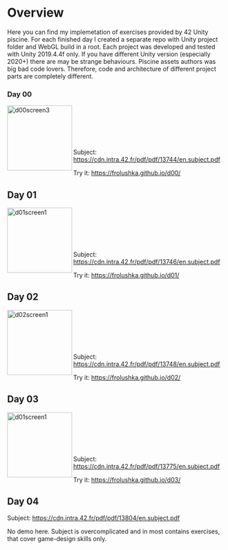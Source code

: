 # Overview
Here you can find my implemetation of exercises provided by 42 Unity piscine. For each finished day I created a separate repo with Unity project folder and WebGL build in a root. 
Each project was developed and tested with Unity 2019.4.4f only. If you have different Unity version (especially 2020+) there are may be strange behaviours.
Piscine assets authors was big bad code lovers. Therefore, code and architecture of different project parts are completely different.

### Day 00
<img align="left" alt="d00screen3" width="150px" src="https://sun9-22.userapi.com/__o2J8Q97mIB1G0PpmUsaLZPs9ceUS1GUj7azQ/0PaAJvE4fKU.jpg" />
<br /><br /><br /><br /><br />

Subject: https://cdn.intra.42.fr/pdf/pdf/13744/en.subject.pdf

Try it: https://frolushka.github.io/d00/

## Day 01
<img align="left" alt="d01screen1" width="150px" src="https://sun9-54.userapi.com/4VNJ6mYVeHnbpKDXZoEZSO9F-L6i0fFceu1khA/_BmEyMdTcDQ.jpg" />
<br /><br /><br /><br /><br />

Subject: https://cdn.intra.42.fr/pdf/pdf/13746/en.subject.pdf

Try it: https://frolushka.github.io/d01/

## Day 02
<img align="left" alt="d02screen1" width="150px" src="https://sun9-43.userapi.com/YiSKIzw3A4AMVVOIvsfCv1-5TUjXeiGGazsJog/b9wuVNdRZ4s.jpg" />
<br /><br /><br /><br /><br />

Subject: https://cdn.intra.42.fr/pdf/pdf/13748/en.subject.pdf

Try it: https://frolushka.github.io/d02/

## Day 03
<img align="left" alt="d01screen1" width="150px" src="https://sun9-63.userapi.com/xNpI3XXX7m5JpxaMqAyndIOm8SOvjIp623CdXQ/dwWBhOXqXBE.jpg" />
<br /><br /><br /><br /><br />

Subject: https://cdn.intra.42.fr/pdf/pdf/13775/en.subject.pdf

Try it: https://frolushka.github.io/d03/

## Day 04

Subject: https://cdn.intra.42.fr/pdf/pdf/13804/en.subject.pdf

No demo here. Subject is overcomplicated and in most contains exercises, that cover game-design skills only.
